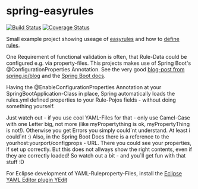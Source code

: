 # spring-easyrules
[![Build Status](https://travis-ci.org/jonashackt/spring-easyrules.svg?branch=master)](https://travis-ci.org/jonashackt/spring-easyrules)
[![Coverage Status](https://coveralls.io/repos/jonashackt/spring-easyrules/badge.svg)](https://coveralls.io/r/jonashackt/spring-easyrules)

Small example project showing useage of [easyrules] and how to [define rules].

One Requirement of functional validation is often, that Rule-Data could be configured e.g. via property-files. This projects makes use of Spring Boot's @ConfigurationProperties Annotation. See the very good [blog-post from spring.io/blog] and the [Spring Boot docs].

Having the @EnableConfigurationProperties Annotation at your SpringBootApplication-Class in place, Spring automatically loads the rules.yml defined properties to your Rule-Pojos fields - without doing something yourself.

Just watch out - if you use cool YAML-Files for that - only use Camel-Case with one Letter big, not more (like myPropertything is ok, myPropertyThing is not!). Otherwise you get Errors you simply could´nt understand. At least i could´nt :) Also, in the Spring Boot Docs there is a reference to the yourhost:yourport/configprops - URL. There you could see your properties, if set up correctly. But this does not allways show the right contents, even if they are correctly loaded! So watch out a bit - and you´ll get fun with that stuff :D

For Eclipse development of YAML-Ruleproperty-Files, install the [Eclipse YAML Editor plugin YEdit]

[easyrules]:http://www.easyrules.org/index.html
[define rules]:http://www.easyrules.org/user-guide/defining-rules.html
[blog-post from spring.io/blog]:https://spring.io/blog/2015/01/13/configuring-it-all-out-or-12-factor-app-style-configuration-with-spring
[Spring Boot docs]:http://docs.spring.io/spring-boot/docs/current/reference/html/boot-features-external-config.html
[Eclipse YAML Editor plugin YEdit]:https://marketplace.eclipse.org/content/yedit